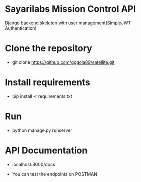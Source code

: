 # Sayarilabs Mission Control API
Django backend skeleton with user management(SimpleJWT Authentication)

# Clone the repository 
- git clone https://github.com/gogola89/satellite.git

# Install requirements
- pip install -r requirements.txt

# Run
- python manage.py runserver

# API Documentation
- localhost:8000/docs

- You can test the endpoints on POSTMAN
